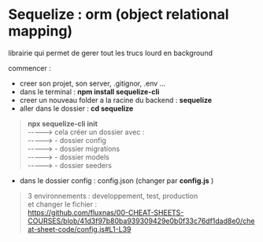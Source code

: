# Sequelize : orm (object relational mapping) 

librairie qui permet de gerer tout les trucs lourd en background


commencer : 
- creer son projet, son server, .gitignor, .env ...   
- dans le terminal : **npm install sequelize-cli**   
- creer un nouveau folder a la racine du backend : **sequelize**   
- aller dans le dossier : **cd sequelize**    
> **npx sequelize-cli init**    
-----> cela créer un dossier avec :   
-----> - dossier config   
-----> - dossier migrations   
-----> - dossier models   
-----> - dossier seeders   
- dans le dossier config : config.json (changer par **config.js** )  
> 3 environnements : developpement, test, production  
> et changer le fichier :   
https://github.com/fluxnas/00-CHEAT-SHEETS-COURSES/blob/41d3f97b80ba939309429e0b0f33c76df1dad8e0/cheat-sheet-code/config.js#L1-L39



